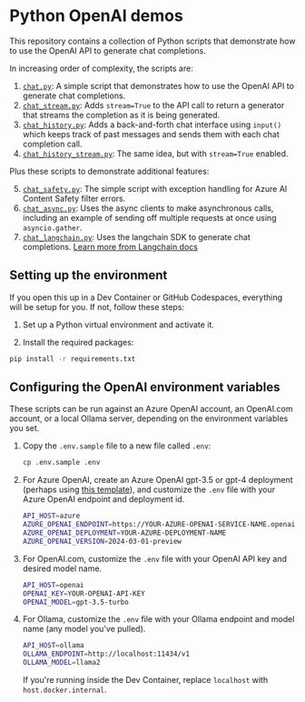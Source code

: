 # Python OpenAI demos

This repository contains a collection of Python scripts that demonstrate how to use the OpenAI API to generate chat completions.

In increasing order of complexity, the scripts are:

1. [`chat.py`](./chat.py): A simple script that demonstrates how to use the OpenAI API to generate chat completions.
2. [`chat_stream.py`](./chat_stream.py): Adds `stream=True` to the API call to return a generator that streams the completion as it is being generated.
3. [`chat_history.py`](./chat_history.py): Adds a back-and-forth chat interface using `input()` which keeps track of past messages and sends them with each chat completion call.
4. [`chat_history_stream.py`](./chat_history_stream.py): The same idea, but with `stream=True` enabled.

Plus these scripts to demonstrate additional features:

5. [`chat_safety.py`](./chat_safety.py): The simple script with exception handling for Azure AI Content Safety filter errors.
6. [`chat_async.py`](./chat_async.py): Uses the async clients to make asynchronous calls, including an example of sending off multiple requests at once using `asyncio.gather`.
6. [`chat_langchain.py`](./chat_langchain.py): Uses the langchain SDK to generate chat completions. [Learn more from Langchain docs](https://python.langchain.com/docs/get_started/quickstart)

## Setting up the environment

If you open this up in a Dev Container or GitHub Codespaces, everything will be setup for you.
If not, follow these steps:

1. Set up a Python virtual environment and activate it.

2. Install the required packages:

```bash
pip install -r requirements.txt
```

## Configuring the OpenAI environment variables

These scripts can be run against an Azure OpenAI account, an OpenAI.com account, or a local Ollama server,
depending on the environment variables you set.

1. Copy the `.env.sample` file to a new file called `.env`:

    ```bash
    cp .env.sample .env
    ```

2. For Azure OpenAI, create an Azure OpenAI gpt-3.5 or gpt-4 deployment (perhaps using [this template](https://github.com/Azure-Samples/azure-openai-keyless)), and customize the `.env` file with your Azure OpenAI endpoint and deployment id.

    ```bash
    API_HOST=azure
    AZURE_OPENAI_ENDPOINT=https://YOUR-AZURE-OPENAI-SERVICE-NAME.openai.azure.com
    AZURE_OPENAI_DEPLOYMENT=YOUR-AZURE-DEPLOYMENT-NAME
    AZURE_OPENAI_VERSION=2024-03-01-preview
    ```

3. For OpenAI.com, customize the `.env` file with your OpenAI API key and desired model name.

    ```bash
    API_HOST=openai
    OPENAI_KEY=YOUR-OPENAI-API-KEY
    OPENAI_MODEL=gpt-3.5-turbo
    ```

4. For Ollama, customize the `.env` file with your Ollama endpoint and model name (any model you've pulled).

    ```bash
    API_HOST=ollama
    OLLAMA_ENDPOINT=http://localhost:11434/v1
    OLLAMA_MODEL=llama2
    ```

    If you're running inside the Dev Container, replace `localhost` with `host.docker.internal`.
